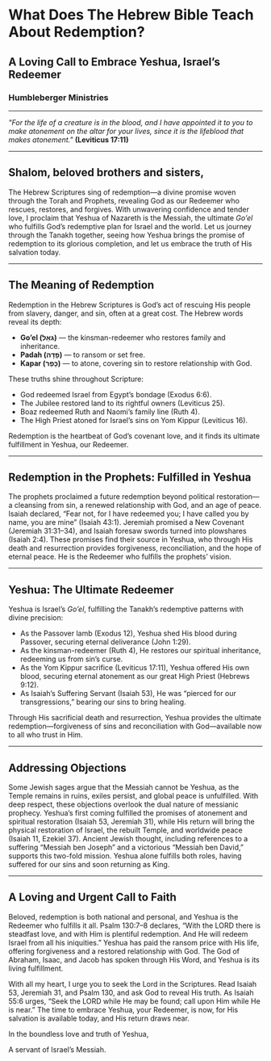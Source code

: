 # What Does The Hebrew Bible Teach About Redemption?

## A Loving Call to Embrace Yeshua, Israel’s Redeemer

### Humbleberger Ministries

---

_"For the life of a creature is in the blood, and I have appointed it to you to make atonement on the altar for your lives, since it is the lifeblood that makes atonement."_
**(Leviticus 17:11)**

---

## Shalom, beloved brothers and sisters,

The Hebrew Scriptures sing of redemption—a divine promise woven through the Torah and Prophets, revealing God as our Redeemer who rescues, restores, and forgives. With unwavering confidence and tender love, I proclaim that Yeshua of Nazareth is the Messiah, the ultimate _Go’el_ who fulfills God’s redemptive plan for Israel and the world. Let us journey through the Tanakh together, seeing how Yeshua brings the promise of redemption to its glorious completion, and let us embrace the truth of His salvation today.

---

## The Meaning of Redemption

Redemption in the Hebrew Scriptures is God’s act of rescuing His people from slavery, danger, and sin, often at a great cost. The Hebrew words reveal its depth:

- **Go’el (גּאֵל)** — the kinsman-redeemer who restores family and inheritance.
- **Padah (פָּדָה)** — to ransom or set free.
- **Kapar (כָּפַר)** — to atone, covering sin to restore relationship with God.

These truths shine throughout Scripture:

- God redeemed Israel from Egypt’s bondage (Exodus 6:6).
- The Jubilee restored land to its rightful owners (Leviticus 25).
- Boaz redeemed Ruth and Naomi’s family line (Ruth 4).
- The High Priest atoned for Israel’s sins on Yom Kippur (Leviticus 16).

Redemption is the heartbeat of God’s covenant love, and it finds its ultimate fulfillment in Yeshua, our Redeemer.

---

## Redemption in the Prophets: Fulfilled in Yeshua

The prophets proclaimed a future redemption beyond political restoration—a cleansing from sin, a renewed relationship with God, and an age of peace. Isaiah declared, “Fear not, for I have redeemed you; I have called you by name, you are mine” (Isaiah 43:1). Jeremiah promised a New Covenant (Jeremiah 31:31–34), and Isaiah foresaw swords turned into plowshares (Isaiah 2:4). These promises find their source in Yeshua, who through His death and resurrection provides forgiveness, reconciliation, and the hope of eternal peace. He is the Redeemer who fulfills the prophets’ vision.

---

## Yeshua: The Ultimate Redeemer

Yeshua is Israel’s _Go’el_, fulfilling the Tanakh’s redemptive patterns with divine precision:

- As the Passover lamb (Exodus 12), Yeshua shed His blood during Passover, securing eternal deliverance (John 1:29).
- As the kinsman-redeemer (Ruth 4), He restores our spiritual inheritance, redeeming us from sin’s curse.
- As the Yom Kippur sacrifice (Leviticus 17:11), Yeshua offered His own blood, securing eternal atonement as our great High Priest (Hebrews 9:12).
- As Isaiah’s Suffering Servant (Isaiah 53), He was “pierced for our transgressions,” bearing our sins to bring healing.

Through His sacrificial death and resurrection, Yeshua provides the ultimate redemption—forgiveness of sins and reconciliation with God—available now to all who trust in Him.

---

## Addressing Objections

Some Jewish sages argue that the Messiah cannot be Yeshua, as the Temple remains in ruins, exiles persist, and global peace is unfulfilled. With deep respect, these objections overlook the dual nature of messianic prophecy. Yeshua’s first coming fulfilled the promises of atonement and spiritual restoration (Isaiah 53, Jeremiah 31), while His return will bring the physical restoration of Israel, the rebuilt Temple, and worldwide peace (Isaiah 11, Ezekiel 37). Ancient Jewish thought, including references to a suffering “Messiah ben Joseph” and a victorious “Messiah ben David,” supports this two-fold mission. Yeshua alone fulfills both roles, having suffered for our sins and soon returning as King.

---

## A Loving and Urgent Call to Faith

Beloved, redemption is both national and personal, and Yeshua is the Redeemer who fulfills it all. Psalm 130:7–8 declares, “With the LORD there is steadfast love, and with Him is plentiful redemption. And He will redeem Israel from all his iniquities.” Yeshua has paid the ransom price with His life, offering forgiveness and a restored relationship with God. The God of Abraham, Isaac, and Jacob has spoken through His Word, and Yeshua is its living fulfillment.

With all my heart, I urge you to seek the Lord in the Scriptures. Read Isaiah 53, Jeremiah 31, and Psalm 130, and ask God to reveal His truth. As Isaiah 55:6 urges, “Seek the LORD while He may be found; call upon Him while He is near.” The time to embrace Yeshua, your Redeemer, is now, for His salvation is available today, and His return draws near.

In the boundless love and truth of Yeshua,

A servant of Israel’s Messiah.
